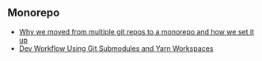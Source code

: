 
## Monorepo
  * [Why we moved from multiple git repos to a monorepo and how we set it up](https://hackernoon.com/one-vs-many-why-we-moved-from-multiple-git-repos-to-a-monorepo-and-how-we-set-it-up-f4abb0cfe469)
  * [Dev Workflow Using Git Submodules and Yarn Workspaces](https://blog.nrwl.io/dev-workflow-using-git-submodules-and-yarn-workspaces-14fd06c07964)
